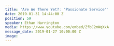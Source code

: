 ```yaml
---
title: 'Are We There Yet?: "Passionate Service"'
date: 2019-01-31 14:44:00 Z
position: 59
speaker: Ethan Harrington
media: https://www.youtube.com/embed/ZfbC2mWqXxA
message_date: 2019-01-27 10:00:00 Z
image: 
---
```


